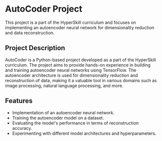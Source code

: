 
# AutoCoder Project

This project is a part of the HyperSkill curriculum and focuses on implementing an autoencoder neural network for dimensionality reduction and data reconstruction.

## Project Description

AutoCoder is a Python-based project developed as a part of the HyperSkill curriculum. The project aims to provide hands-on experience in building and training autoencoder neural networks using TensorFlow. The autoencoder architecture is used for dimensionality reduction and reconstruction of data, making it a valuable tool in various domains such as image processing, natural language processing, and more.

## Features

- Implementation of an autoencoder neural network.
- Training the autoencoder model on a dataset.
- Evaluating the model's performance in terms of reconstruction accuracy.
- Experimenting with different model architectures and hyperparameters.
